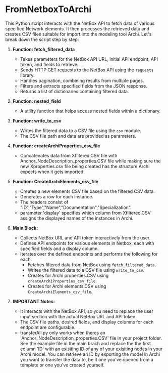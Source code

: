 # FromNetboxToArchi 

This Python script interacts with the NetBox API to fetch data of various specified Network elements. It then processes the retrieved data and creates CSV files suitable for import into the modeling tool Archi. Let's break down the script step by step:

1. **Function: fetch_filtered_data**
   - Takes parameters for the NetBox API URL, initial API endpoint, API token, and fields to retrieve.
   - Sends HTTP GET requests to the NetBox API using the `requests` library.
   - Handles pagination, combining results from multiple pages.
   - Filters and extracts specified fields from the JSON response.
   - Returns a list of dictionaries containing filtered data.

2. **Function: nested_field**
   - A utility function that helps access nested fields within a dictionary.

3. **Function: write_to_csv**
   - Writes the filtered data to a CSV file using the `csv` module.
   - The CSV file path and data are provided as parameters.

4. **Function: createArchiProperties_csv_file**
   - Concatenates data from Xfiltered.CSV file with Anchor_NodeDescription_properties.CSV file while making sure the new Xproperties.csv file being created has the structure Archi expects when it gets imported.

5. **Function: CreateArchiElements_csv_file**
   - Creates a new elements CSV file based on the filtered CSV data.
   - Generates a row for each instance.
   - The headers consist of "ID","Type","Name","Documentation","Specialization".
   - parameter 'display' specifies which column from Xfiltered.CSV assigns the displayed names of the instances in Archi.
  

6. **Main Block:**
   - Collects NetBox URL and API token interactively from the user.
   - Defines API endpoints for various elements in Netbox, each with specified fields and a display column.
   - Iterates over the defined endpoints and performs the following for each:
     - Fetches filtered data from NetBox using `fetch_filtered_data`.
     - Writes the filtered data to a CSV file using `write_to_csv`.
     - Creates for Archi properties.CSV using `createArchiProperties_csv_file`.
     - Creates for Archi elements.CSV using `CreateArchiElements_csv_file`.

7. **IMPORTANT Notes:**
   - It interacts with the NetBox API, so you need to replace the user input section with the actual NetBox URL and API token.
   - The CSV file paths, desired fields, and display columns for each endpoint are configurable.
   - transferAll.py only works when theres an 'Anchor_NodeDescription_properties.CSV' file in your project folder. See the example file in the main brach and replace the the first column 'ID' with an exisiting ID of any of your exisiting nodes in your Archi model. You can retrieve an ID by exporting the model in Archi you want to transfer the data to, be it one you've opened from a template or one you've created yourself.  
